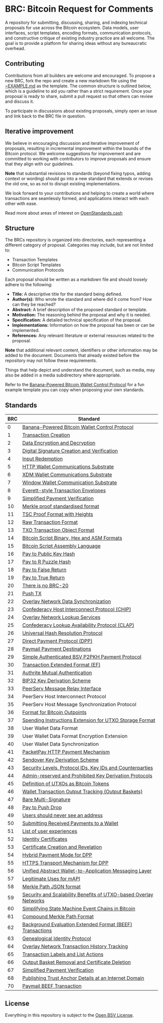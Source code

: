 # BRC: Bitcoin Request for Comments

A repository for submitting, discussing, sharing, and indexing technical proposals for use across the Bitcoin ecosystem. Data models, user interfaces, script templates, encoding formats, communication protocols, and constructive critique of existing industry practice are all welcome. The goal is to provide a platform for sharing ideas without any bureaucratic overhead.

## Contributing

Contributions from all builders are welcome and encouraged. To propose a new BRC, fork the repo and create a new markdown file using the [~EXAMPLE.md](./~EXAMPLE.md) as the template. The common structure is outlined below, which is a guideline to aid you rather than a strict requirement. Once your proposal is ready to share, submit a pull request so that others can review and discuss it.

To participate in discussions about existing proposals, simply open an issue and link back to the BRC file in question.

## Iterative improvement

We believe in encouraging discussion and iterative improvement of proposals, resulting in incremental improvement within the bounds of the Bitcoin protocol. We welcome suggestions for improvement and are committed to working with contributors to improve proposals and ensure that they align with our guidelines.

**Note** that substantial revisions to standards (beyond fixing typos, adding context or wording) should go into a new standard that extends or revises the old one, so as not to disrupt existing implementations.

We look forward to your contributions and helping to create a world where transactions are seamlessly formed, and applications interact with each other with ease.

Read more about areas of interest on [OpenStandards.cash](https://openstandards.cash)

## Structure

The BRCs repository is organized into directories, each representing a different category of proposal. Categories may include, but are not limited to:

- Transaction Templates
- Bitcoin Script Templates
- Communication Protocols

Each proposal should be written as a markdown file and should loosely adhere to the following:

- **Title:** A descriptive title for the standard being defined.
- **Author(s):** Who wrote the standard and where did it come from? How can they be reached?
- **Abstract:** A brief description of the proposed standard or template.
- **Motivation:** The reasoning behind the proposal and why it is needed.
- **Specification:** A detailed technical specification of the proposal.
- **Implementations:** Information on how the proposal has been or can be implemented.
- **References:** Any relevant literature or external resources related to the proposal.

**Note** that additional relevant content, identifiers or other information may be added to the document. Documents that already existed before the repository may not follow these requirements.

Things that help depict and understand the document, such as media, may also be added in a media subdirectory where appropriate.

Refer to the [Banana-Powered Bitcoin Wallet Control Protocol](./~EXAMPLE.md) for a fun example template you can copy when proposing your own standards.

## Standards

BRC | Standard
-----|------------------
0    | [Banana-Powered Bitcoin Wallet Control Protocol](./EXAMPLE.md)
1    | [Transaction Creation](./wallet/0001.md)
2    | [Data Encryption and Decryption](./wallet/0002.md)
3    | [Digital Signature Creation and Verification](./wallet/0003.md)
4    | [Input Redemption](./wallet/0004.md)
5    | [HTTP Wallet Communications Substrate](./wallet/0005.md)
6    | [XDM Wallet Communications Substrate](./wallet/0006.md)
7    | [Window Wallet Communication Substrate](./wallet/0007.md)
8    | [Everett-style Transaction Envelopes](./transactions/0008.md)
9    | [Simplified Payment Verification](./transactions/0009.md)
10   | [Merkle proof standardised format](./transactions/0010.md)
11   | [TSC Proof Format with Heights](./transactions/0011.md)
12   | [Raw Transaction Format](./transactions/0012.md)
13   | [TXO Transaction Object Format](./transactions/0013.md)
14   | [Bitcoin Script Binary, Hex and ASM Formats](./scripts/0014.md)
15   | [Bitcoin Script Assembly Language](./scripts/0015.md)
16   | [Pay to Public Key Hash](./scripts/0016.md)
17   | [Pay to R Puzzle Hash](./scripts/0017.md)
18   | [Pay to False Return](./scripts/0018.md)
19   | [Pay to True Return](./scripts/0019.md)
20   | [There is no BRC-20](./tokens/0020.md)
21   | [Push TX](./scripts/0021.md)
22   | [Overlay Network Data Synchronization](./overlays/0022.md)
23   | [Confederacy Host Interconnect Protocol (CHIP)](./overlays/0023.md)
24   | [Overlay Network Lookup Services](./overlays/0024.md)
25   | [Confederacy Lookup Availability Protocol (CLAP)](./overlays/0025.md)
26   | [Universal Hash Resolution Protocol](./overlays/0026.md)
27   | [Direct Payment Protocol (DPP)](./payments/0027.md)
28   | [Paymail Payment Destinations](./payments/0028.md)
29   | [Simple Authenticated BSV P2PKH Payment Protocol](./payments/0029.md)
30   | [Transaction Extended Format (EF)](./transactions/0030.md)
31   | [Authrite Mutual Authentication](./peer-to-peer/0031.md)
32   | [BIP32 Key Derivation Scheme](./key-derivation/0032.md)
33   | [PeerServ Message Relay Interface](./peer-to-peer/0033.md)
34   | PeerServ Host Interconnect Protocol
35   | PeerServ Host Message Synchronization Protocol
36   | [Format for Bitcoin Outpoints](./outpoints/0036.md)
37   | [Spending Instructions Extension for UTXO Storage Format](./outpoints/0037.md)
38   | User Wallet Data Format
39   | User Wallet Data Format Encryption Extension
40   | User Wallet Data Synchronization
41   | [PacketPay HTTP Payment Mechanism](./payments/0041.md)
42   | [Sendover Key Derivation Scheme](./key-derivation/0042.md)
43   | [Security Levels, Protocol IDs, Key IDs and Counterparties](./key-derivation/0043.md)
44   | [Admin-reserved and Prohibited Key Derivation Protocols](./key-derivation/0044.md)
45   | [Definition of UTXOs as Bitcoin Tokens](./tokens/0045.md)
46   | [Wallet Transaction Output Tracking (Output Baskets)](./wallet/0046.md)
47   | [Bare Multi-Signature](./scripts/0047.md)
48   | [Pay to Push Drop](./scripts/0048.md)
49   | [Users should never see an address](./opinions/0049.md)
50   | [Submitting Received Payments to a Wallet](./wallet/0050.md)
51   | [List of user experiences](./opinions/0051.md)
52   | [Identity Certificates](./peer-to-peer/0052.md)
53   | [Certificate Creation and Revelation](./wallet/0053.md)
54   | [Hybrid Payment Mode for DPP](./payments/0054.md)
55   | [HTTPS Transport Mechanism for DPP](./payments/0055.md)
56   | [Unified Abstract Wallet-to-Application Messaging Layer](./wallet/0056.md)
57   | [Legitimate Uses for mAPI](./opinions/0057.md)
58   | [Merkle Path JSON format](./transactions/0058.md)
59   | [Security and Scalability Benefits of UTXO-based Overlay Networks](./opinions/0059.md)
60   | [Simplifying State Machine Event Chains in Bitcoin](./state-machines/0060.md)
61   | [Compound Merkle Path Format](./transactions/0061.md)
62   | [Background Evaluation Extended Format (BEEF) Transactions](./transactions/0062.md)
63   | [Genealogical Identity Protocol](./peer-to-peer/0063.md)
64   | [Overlay Network Transaction History Tracking](./overlays/0064.md)
65   | [Transaction Labels and List Actions](./wallet/0065.md)
66   | [Output Basket Removal and Certificate Deletion](./wallet/0066.md)
67   | [Simplified Payment Verification](./transactions/0067.md)
68   | [Publishing Trust Anchor Details at an Internet Domain](./peer-to-peer/0068.md)
70   | [Paymail BEEF Transaction](./payments/0070.md)

## License

Everything in this repository is subject to the [Open BSV License](https://github.com/bitcoin-sv/bitcoin-sv/blob/master/LICENSE).
